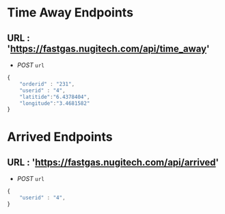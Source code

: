 # Time Away Endpoints

## URL : 'https://fastgas.nugitech.com/api/time_away'

- *POST* `url`
```js
{
    "orderid" : "231",
    "userid" : "4",
    "latitide":"6.4378404",
    "longitude":"3.4681582"
}
```


# Arrived Endpoints

## URL : 'https://fastgas.nugitech.com/api/arrived'

- *POST* `url`
```js
{
    "userid" : "4",
}
```